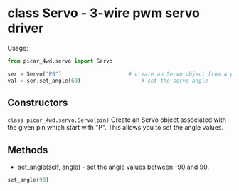 # class Servo - 3-wire pwm servo driver

Usage:
```python
from picar_4wd.servo import Servo

ser = Servo("P0")                     # create an Servo object from a pin
val = ser.set_angle(60)                   # set the servo angle
```
## Constructors
```class picar_4wd.servo.Servo(pin)```
Create an Servo object associated with the given pin which start with "P". This allows you to set the angle values.

## Methods
- set_angle(self, angle) - set the angle values between -90 and 90.
```python
set_angle(90)
```